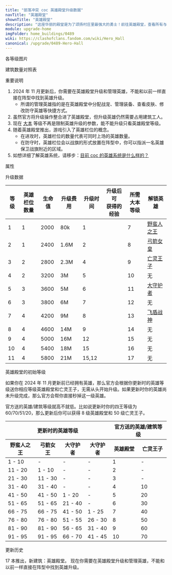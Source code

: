 ```yaml
---
title: "部落冲突 coc 英雄殿堂升级数据"
navTitle: "英雄殿堂"
shownTitle: "英雄殿堂"
description: "这座华丽的殿堂是为了颂扬村庄里最强大的勇士！前往英雄殿堂，查看所有与英雄相关的信息，并升级英雄。升级英雄殿堂可解锁更多英雄！"
module: upgrade-home
imgFolder: home_buildings/0489
wiki: https://clashofclans.fandom.com/wiki/Hero_Hall
canonical: /upgrade/0489-Hero-Hall
---
```


<UnitInfo :folder="$frontmatter.imgFolder" imgSrc="Hero_Hall11_hd.png" :imgAlt="$frontmatter.navTitle" :description="$frontmatter.description" :isSmallImg="true" />

<SmallTitle>各等级图片</SmallTitle>

<Panel>
    <UnitImgGroup :folder="$frontmatter.imgFolder">
        <UnitImg imgTitle="1 级" imgSrc="Hero_Hall1.png" imgHd="Town_Hall1_hd.png" />
        <UnitImg imgTitle="2 级" imgSrc="Hero_Hall2.png" imgHd="Town_Hall2_hd.png" />
        <UnitImg imgTitle="3 级" imgSrc="Hero_Hall3.png" imgHd="Town_Hall3_hd.png" />
        <UnitImg imgTitle="4 级" imgSrc="Hero_Hall4.png" imgHd="Town_Hall4_hd.png" />
        <UnitImg imgTitle="5 级" imgSrc="Hero_Hall5.png" imgHd="Town_Hall5_hd.png" />
        <UnitImg imgTitle="6 级" imgSrc="Hero_Hall6.png" imgHd="Town_Hall6_hd.png" />
        <UnitImg imgTitle="7 级" imgSrc="Hero_Hall7.png" imgHd="Town_Hall7_hd.png" />
        <UnitImg imgTitle="8 级" imgSrc="Hero_Hall8.png" imgHd="Town_Hall8_hd.png" />
        <UnitImg imgTitle="9 级" imgSrc="Hero_Hall9.png" imgHd="Town_Hall9_hd.png" />
        <UnitImg imgTitle="10 级" imgSrc="Hero_Hall10.png" imgHd="Town_Hall10_hd.png" />
        <UnitImg imgTitle="11 级" imgSrc="Hero_Hall11.png" imgHd="Town_Hall11_hd.png" />
    </UnitImgGroup>
</Panel>

<SmallTitle>建筑数量对照表</SmallTitle>

<BuildingNum>
    <BuildingNumRow title="大本等级" num="1 - 6, 7 - 17" />
    <BuildingNumRow title="建筑数量" num="    0,      1" />
</BuildingNum>

<SmallTitle>重要说明</SmallTitle>

1. 2024 年 11 月更新后，你需要在英雄殿堂升级和管理英雄，不能和以前一样直接在阵型中找到英雄升级。
    - 所谓的管理英雄指的是在英雄殿堂中分配战宠、管理装备、查看皮肤、修改防守英雄等快捷方式。
2. 虽然官方将升级操作整合进了英雄殿堂，但升级英雄仍然需要占用建筑工人。
3. 现在 [大本](/upgrade/0400-Town-Hall) 等级不再是限制英雄升级的参数，能不能升级只看英雄殿堂等级。
4. 随着英雄殿堂推出，游戏引入了英雄栏位的概念。
    - 在进攻时，英雄栏位的数量代表可同时上场的英雄数量。
    - 在防守时，英雄栏位会以战旗的形式放置在阵型中，你可以指派一名英雄保卫战旗附近的区域。
6. 如想详细了解英雄系统，请移步：[目前 coc 的英雄系统是什么样的？](/p/6827)

<SmallTitle>属性</SmallTitle>

<UnitProperties>
    <UnitProperty pKey="占地面积" pValue="4×4" />
    <UnitProperty pKey="判定面积" pValue="3×3" :isJudgeSquare="true" />
</UnitProperties>

<SmallTitle>升级数据</SmallTitle>

<script setup>
const tableExtraInfo = [
    {
        "column": 3,
        "type": "cost",
        "gpClass": "building",
        "icon": "Elixir"
    },
    {
        "column": 4,
        "type": "time",
        "gpClass": "building"
    },
    {
        "column": 5,
        "type": "exp",
        "icon": "Exp"
    }
];
</script>

<UnitTable :tableExtraInfo="tableExtraInfo">

| 等级 | 英雄栏位<br>数量 | 生命值 | 升级费用 | 升级时间 | 升级后可<br>获得的经验 | 所需<br>大本等级 |   解锁英雄   |
|  --- |       ---       |  ---- |   ----   |    ---  |          ---         |       ---        |     ----     |
|   1  |        1        |  2000 |    80k   |  1      |                      |        7         |<a href="/upgrade/0200-Barbarian-King">野蛮人之王</a>|
|   2  |        1        |  2400 |   1.6M   |  2      |                      |        8         |<a href="/upgrade/0201-Archer-Queen">弓箭女皇</a>|
|   3  |        2        |  2800 |   2.3M   |  4      |                      |        9         |<a href="/upgrade/0204-Minion-Prince">亡灵王子</a>|
|   4  |        2        |  3200 |     3M   |  5      |                      |       10         | 无 |
|   5  |        3        |  3600 |     5M   |  6      |                      |       11         |<a href="/upgrade/0202-Grand-Warden">大守护者</a>|
|   6  |        3        |  3800 |     6M   |  7      |                      |       12         | 无 |
|   7  |        4        |  4200 |     9M   |  8      |                      |       13         |<a href="/upgrade/0203-Royal-Champion">飞盾战神</a>|
|   8  |        4        |  4600 |    14M   |  9      |                      |       14         | 无 |
|   9  |        4        |  5000 |    16M   |  12     |                      |       15         | 无 |
|  10  |        4        |  5400 |    18M   |  15     |                      |       16         | 无 |
|  11  |        4        |  5800 |    21M   |  15,12  |                      |       17         | 无 |  

</UnitTable>

<SmallTitle>英雄殿堂的初始等级</SmallTitle>

如果你在 2024 年 11 月更新前已经拥有英雄，那么官方会根据你更新时的英雄等级送你相应等级英雄殿堂和亡灵王子，无需从头开始升级。如果更新时你的英雄尚未升级完成，那么官方会帮你直接秒掉这一级英雄。

官方送的英雄/建筑等级就高不就低。比如说更新时你的四王等级为 60/70/51/20，那么更新后你可以获得 8 级英雄殿堂和 50 级亡灵王子。

<UnitTable class="cp-table-nosticky-column">
    <table>
        <thead>
        <tr>
            <th colspan="4">更新时的英雄等级</th>
            <th colspan="2">官方送的英雄/建筑等级</th>
        </tr>
        <tr>
            <th>野蛮人之王</th>
            <th>弓箭女王</th>
            <th>大守护者</th>
            <th>大守护者</th>
            <th>英雄殿堂</th>
            <th>亡灵王子</th>
        </tr>
        </thead>
        <tbody>
        <tr>
            <td>1 - 10</td>
            <td>-</td>
            <td>-</td>
            <td>-</td>
            <td>1</td>
            <td>-</td>
        </tr>
        <tr>
            <td>11 - 20</td>
            <td>1 - 10</td>
            <td>-</td>
            <td>-</td>
            <td>2</td>
            <td>-</td>
        </tr>
        <tr>
            <td>21 - 30</td>
            <td>11 - 30</td>
            <td>-</td>
            <td>-</td>
            <td>3</td>
            <td>-</td>
        </tr>
        <tr>
            <td>31 - 40</td>
            <td>31 - 40</td>
            <td>-</td>
            <td>-</td>
            <td>4</td>
            <td>10</td>
        </tr>
        <tr>
            <td>41 - 50</td>
            <td>41 - 50</td>
            <td>1 - 20</td>
            <td>-</td>
            <td>5</td>
            <td>20</td>
        </tr>
        <tr>
            <td>51 - 65</td>
            <td>51 - 65</td>
            <td>21 - 40</td>
            <td>-</td>
            <td>6</td>
            <td>30</td>
        </tr>
        <tr>
            <td>66 - 75</td>
            <td>66 - 75</td>
            <td>41 - 50</td>
            <td>1 - 25</td>
            <td>7</td>
            <td>40</td>
        </tr>
        <tr>
            <td>76 - 80</td>
            <td>76 - 80</td>
            <td>51 - 55</td>
            <td>26 - 30</td>
            <td>8</td>
            <td>50</td>
        </tr>
        <tr>
            <td>81 - 90</td>
            <td>81 - 90</td>
            <td>56 - 65</td>
            <td>31 - 40</td>
            <td>9</td>
            <td>60</td>
        </tr>
        <tr>
            <td>91 - 95</td>
            <td>91 - 95</td>
            <td>66 - 70</td>
            <td>41 - 45</td>
            <td>10</td>
            <td>70</td>
        </tr>
        </tbody>
    </table>
</UnitTable>

<SmallTitle>更新历史</SmallTitle>

<Timeline>
    <TimelineItem date="2024/11/25">
        <TimelineRow>17 本推出，新建筑：英雄殿堂。</TimelineRow>
        <TimelineRow>现在你需要在英雄殿堂升级和管理英雄，不能和以前一样直接在阵型中找到英雄升级。</TimelineRow>
    </TimelineItem>
    <TimelineItem :historyBottom="true" />
</Timeline>